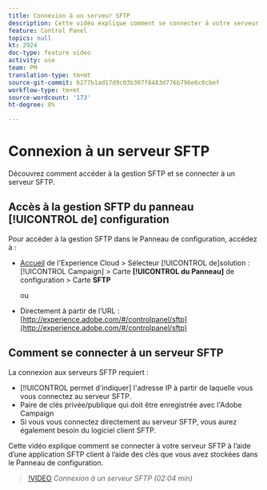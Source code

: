 ```yaml
---
title: Connexion à un serveur SFTP
description: Cette vidéo explique comment se connecter à votre serveur SFTP à l’aide d’une application SFTP client à l’aide des clés que vous avez stockées dans le Panneau de configuration.
feature: Control Panel
topics: null
kt: 2924
doc-type: feature video
activity: use
team: PM
translation-type: tm+mt
source-git-commit: b277b1ad17d9c03b307f8483d776b796e6c0cbef
workflow-type: tm+mt
source-wordcount: '173'
ht-degree: 0%

---
```



# Connexion à un serveur SFTP

Découvrez comment accéder à la gestion SFTP et se connecter à un serveur SFTP.

## Accès à la gestion SFTP du panneau [!UICONTROL de] configuration

Pour accéder à la gestion SFTP dans le Panneau de configuration, accédez à :

* [Accueil](https://experience.adobe.com/#/home) de l&#39;Experience Cloud > Sélecteur [!UICONTROL de]solution : [!UICONTROL Campaign] > Carte **[!UICONTROL du Panneau]** de configuration > Carte **SFTP**

   ou
* Directement à partir de l’URL : [http://experience.adobe.com/#/controlpanel/sftp](http://experience.adobe.com/#/controlpanel/sftp)

## Comment se connecter à un serveur SFTP

La connexion aux serveurs SFTP requiert :

* [!!UICONTROL permet d&#39;indiquer] l&#39;adresse IP à partir de laquelle vous vous connectez au serveur SFTP.
* Paire de clés privée/publique qui doit être enregistrée avec l&#39;Adobe Campaign
* Si vous vous connectez directement au serveur SFTP, vous aurez également besoin du logiciel client SFTP.

Cette vidéo explique comment se connecter à votre serveur SFTP à l’aide d’une application SFTP client à l’aide des clés que vous avez stockées dans le Panneau de configuration.

>[!VIDEO](https://video.tv.adobe.com/v/27263?quality=12)
*Connexion à un serveur SFTP (02:04 min)*
